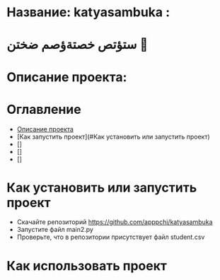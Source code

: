 # Название: katyasambuka :
# ستؤتص خصتةؤصم ضختن 🍌
# Описание проекта:
# Оглавление
- [Описание проекта](#Оглавление)
- [Как запустить проект](#Как установить или запустить проект)
- []
- []
- []
# Как установить или запустить проект
- Скачайте репозиторий https://github.com/apppchi/katyasambuka
- Запустите файл main2.py
- Проверьте, что в репозитории присутствует файл student.csv
# Как использовать проект
